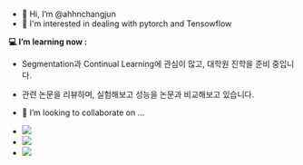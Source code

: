 - 👋 Hi, I’m @ahhnchangjun
- 👀 I'm interested in dealing with pytorch and Tensowflow

  
**💻 I’m learning now :**
- Segmentation과 Continual Learning에 관심이 많고, 대학원 진학을 준비 중입니다.
- 관련 논문을 리뷰하며, 실험해보고 성능을 논문과 비교해보고 있습니다.
- 💞️ I’m looking to collaborate on ...

- <img src="https://img.shields.io/badge/PyTorch-EE4C2C?style=flat-square&logo=pytorch&logoColor=white"/>
- <img src="https://img.shields.io/badge/TensorFlow-FF6F00?style=flat-square&logo=TensowFlow&logoColor=white"/>
- <img src="https://img.shields.io/badge/Python-3776AB?style=flat-square&logo=Python&logoColor=white"/>

